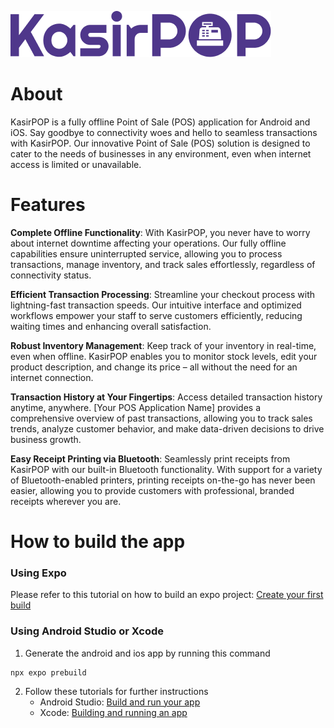 ![logo](./assets/KasirPOP-primary.png)

# About

KasirPOP is a fully offline Point of Sale (POS) application for Android and iOS. Say goodbye to connectivity woes and hello to seamless transactions with KasirPOP. Our innovative Point of Sale (POS) solution is designed to cater to the needs of businesses in any environment, even when internet access is limited or unavailable.

# Features

**Complete Offline Functionality**: With KasirPOP, you never have to worry about internet downtime affecting your operations. Our fully offline capabilities ensure uninterrupted service, allowing you to process transactions, manage inventory, and track sales effortlessly, regardless of connectivity status.

**Efficient Transaction Processing**: Streamline your checkout process with lightning-fast transaction speeds. Our intuitive interface and optimized workflows empower your staff to serve customers efficiently, reducing waiting times and enhancing overall satisfaction.

**Robust Inventory Management**: Keep track of your inventory in real-time, even when offline. KasirPOP enables you to monitor stock levels, edit your product description, and change its price – all without the need for an internet connection.

**Transaction History at Your Fingertips**: Access detailed transaction history anytime, anywhere. [Your POS Application Name] provides a comprehensive overview of past transactions, allowing you to track sales trends, analyze customer behavior, and make data-driven decisions to drive business growth.

**Easy Receipt Printing via Bluetooth**: Seamlessly print receipts from KasirPOP with our built-in Bluetooth functionality. With support for a variety of Bluetooth-enabled printers, printing receipts on-the-go has never been easier, allowing you to provide customers with professional, branded receipts wherever you are.

# How to build the app

### Using Expo

Please refer to this tutorial on how to build an expo project: [Create your first build](https://docs.expo.dev/build/setup/)

### Using Android Studio or Xcode

1. Generate the android and ios app by running this command

```
npx expo prebuild
```

2. Follow these tutorials for further instructions
   - Android Studio: [Build and run your app](https://developer.android.com/studio/run)
   - Xcode: [Building and running an app](https://developer.apple.com/documentation/xcode/building-and-running-an-app)
